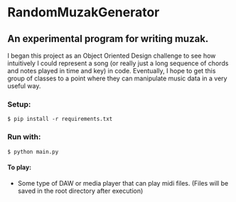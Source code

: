# RandomMuzakGenerator

## An experimental program for writing muzak.

I began this project as an Object Oriented Design challenge to see how intuitively I could represent a song (or really just a long sequence of chords and notes played in time and key) in code. Eventually, I hope to get this group of classes to a point where they can manipulate music data in a very useful way.

### Setup:
```
$ pip install -r requirements.txt
```
### Run with:
```
$ python main.py
```

#### To play:
* Some type of DAW or media player that can play midi files. (Files will be saved in the root directory after execution)
